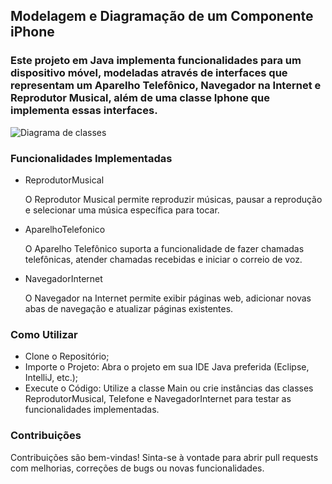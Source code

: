 ## Modelagem e Diagramação de um Componente iPhone
### Este projeto em Java implementa funcionalidades para um dispositivo móvel, modeladas através de interfaces que representam um Aparelho Telefônico, Navegador na Internet e Reprodutor Musical, além de uma classe Iphone que implementa essas interfaces.
![Diagrama de classes](file:///C:/Users/hp/Downloads/DESAFIO%20DIO%20-%20Modelagem%20e%20Diagrama%C3%A7%C3%A3o%20de-2024-06-26-032158.svg)

### Funcionalidades Implementadas
- ReprodutorMusical 

  O Reprodutor Musical permite reproduzir músicas, pausar a reprodução e selecionar uma música específica para tocar.

- AparelhoTelefonico
  
  O Aparelho Telefônico suporta a funcionalidade de fazer chamadas telefônicas, atender chamadas recebidas e iniciar o correio de voz.

- NavegadorInternet
  
  O Navegador na Internet permite exibir páginas web, adicionar novas abas de navegação e atualizar páginas existentes.

### Como Utilizar

- Clone o Repositório;
- Importe o Projeto: Abra o projeto em sua IDE Java preferida (Eclipse, IntelliJ, etc.);
- Execute o Código: Utilize a classe Main ou crie instâncias das classes ReprodutorMusical, Telefone e NavegadorInternet para testar as funcionalidades implementadas.

### Contribuições

Contribuições são bem-vindas! Sinta-se à vontade para abrir pull requests com melhorias, correções de bugs ou novas funcionalidades.
